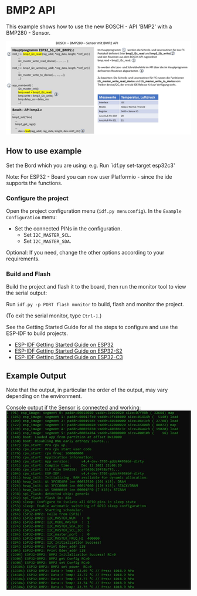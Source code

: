 # BMP2 API

This example shows how to use the new BOSCH - API 'BMP2' with a BMP280 - Sensor.

![Setup](/BMP2.JPG)


## How to use example

Set the Bord which you are using: e.g. 
Run `idf.py set-target esp32c3' 

Note: For ESP32 - Board you can now user Platformio - since the ide supports the functions.

### Configure the project

Open the project configuration menu (`idf.py menuconfig`). 
In the `Example Configuration` menu:

* Set the connected PINs in the configuration.
    * Set `I2C_MASTER_SCL`.
    * Set `I2C_MASTER_SDA`.

Optional: If you need, change the other options according to your requirements.

### Build and Flash

Build the project and flash it to the board, then run the monitor tool to view the serial output:

Run `idf.py -p PORT flash monitor` to build, flash and monitor the project.

(To exit the serial monitor, type ``Ctrl-]``.)

See the Getting Started Guide for all the steps to configure and use the ESP-IDF to build projects.

* [ESP-IDF Getting Started Guide on ESP32](https://docs.espressif.com/projects/esp-idf/en/latest/esp32/get-started/index.html)
* [ESP-IDF Getting Started Guide on ESP32-S2](https://docs.espressif.com/projects/esp-idf/en/latest/esp32s2/get-started/index.html)
* [ESP-IDF Getting Started Guide on ESP32-C3](https://docs.espressif.com/projects/esp-idf/en/latest/esp32c3/get-started/index.html)

## Example Output
Note that the output, in particular the order of the output, may vary depending on the environment.

Console output if the Sensor is connected and working:
![Setup](/BMP2_output.JPG)

